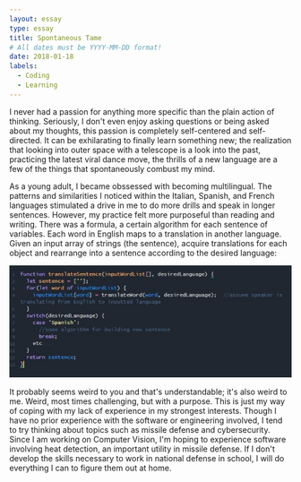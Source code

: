 ```yaml
---
layout: essay
type: essay
title: Spontaneous Tame
# All dates must be YYYY-MM-DD format!
date: 2018-01-18
labels:
  - Coding
  - Learning
---
```


I never had a passion for anything more specific than the plain action of thinking. Seriously, I don't even enjoy asking questions or being asked about my thoughts, this passion is completely self-centered and self-directed. It can be exhilarating to finally learn something new; the realization that looking into outer space with a telescope is a look into the past, practicing the latest viral dance move, the thrills of a new language are a few of the things that spontaneously combust my mind. 

As a young adult, I became obssessed with becoming multilingual. The patterns and similarities I noticed within the Italian, Spanish, and French languages stimulated a drive in me to do more drills and speak in longer sentences. However, my practice felt more purposeful than reading and writing. There was a formula, a certain algorithm for each sentence of variables. Each word in English maps to a translation in another language. Given an input array of strings (the sentence), acquire translations for each object and rearrange into a sentence according to the desired language:

<img class="ui image" src="../images/code.jpg">

It probably seems weird to you and that's understandable; it's also weird to me. Weird, most times challenging, but with a purpose. This is just my way of coping with my lack of experience in my strongest interests. Though I have no prior experience with the software or engineering involved, I tend to try thinking about topics such as missile defense and cybersecurity. Since I am working on Computer Vision, I'm hoping to experience software involving heat detection, an important utility in missile defense. If I don't develop the skills necessary to work in national defense in school, I will do everything I can to figure them out at home.
